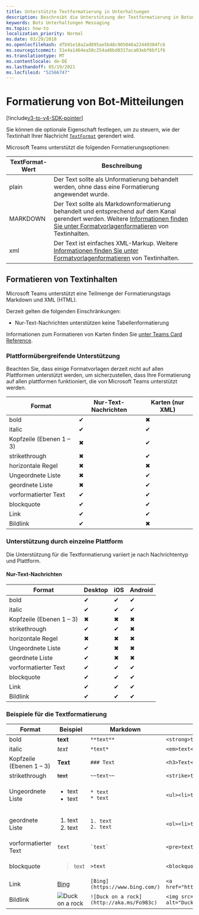```yaml
---
title: Unterstützte Textformatierung in Unterhaltungen
description: Beschreibt die Unterstützung der Textformatierung in Botunterhaltungen
keywords: Bots Unterhaltungen Messaging
ms.topic: how-to
localization_priority: Normal
ms.date: 03/29/2018
ms.openlocfilehash: dfb91e18a2ad895ae5b48c905046a22449304fc6
ms.sourcegitcommit: 51e4a1464ea58c254ad6bd0317aca03ebf6bf1f6
ms.translationtype: MT
ms.contentlocale: de-DE
ms.lasthandoff: 05/19/2021
ms.locfileid: "52566747"
---
```

# <a name="formatting-bot-messages"></a>Formatierung von Bot-Mitteilungen

[!include[v3-to-v4-SDK-pointer](~/includes/v3-to-v4-pointer-bots.md)]

Sie können die optionale Eigenschaft festlegen, um zu steuern, wie der Textinhalt Ihrer Nachricht [`TextFormat`](/bot-framework/dotnet/bot-builder-dotnet-create-messages#customizing-a-message) gerendert wird.

Microsoft Teams unterstützt die folgenden Formatierungsoptionen:

| TextFormat-Wert | Beschreibung |
| --- | --- |
| plain | Der Text sollte als Unformatierung behandelt werden, ohne dass eine Formatierung angewendet wurde. |
| MARKDOWN | Der Text sollte als Markdownformatierung behandelt und entsprechend auf dem Kanal gerendert werden. Weitere [Informationen finden Sie unter Formatvorlagenformatieren](#formatting-text-content) von Textinhalten. |
| xml | Der Text ist einfaches XML-Markup. Weitere [Informationen finden Sie unter Formatvorlagenformatieren](#formatting-text-content) von Textinhalten. |

## <a name="formatting-text-content"></a>Formatieren von Textinhalten

Microsoft Teams unterstützt eine Teilmenge der Formatierungstags Markdown und XML (HTML).

Derzeit gelten die folgenden Einschränkungen:

* Nur-Text-Nachrichten unterstützen keine Tabellenformatierung

Informationen zum Formatieren von Karten finden Sie [unter Teams Card Reference](~/task-modules-and-cards/cards/cards-reference.md).

### <a name="cross-platform-support"></a>Plattformübergreifende Unterstützung

Beachten Sie, dass einige Formatvorlagen derzeit nicht auf allen Plattformen unterstützt werden, um sicherzustellen, dass Ihre Formatierung auf allen plattformen funktioniert, die von Microsoft Teams unterstützt werden.

| Format                     | Nur-Text-Nachrichten | Karten (nur XML) |
|---------------------------|--------------------|------------------|
| bold                      | ✔                  | ✖                |
| italic                    | ✔                  | ✔                |
| Kopfzeile (Ebenen 1 &ndash; 3) | ✖                  | ✔                |
| strikethrough             | ✖                  | ✔                |
| horizontale Regel           | ✖                  | ✖                |
| Ungeordnete Liste            | ✖                  | ✔                |
| geordnete Liste              | ✖                  | ✔                |
| vorformatierter Text         | ✔                  | ✔                |
| blockquote                | ✔                  | ✔                |
| Link                 | ✔                  | ✔                |
| Bildlink                | ✔                  | ✖                |

### <a name="support-by-individual-platform"></a>Unterstützung durch einzelne Plattform

Die Unterstützung für die Textformatierung variiert je nach Nachrichtentyp und Plattform.

#### <a name="text-only-messages"></a>Nur-Text-Nachrichten

| Format                     | Desktop | iOS | Android |
|---------------------------|---------|-----|---------|
| bold                      | ✔       | ✔   | ✔       |
| italic                    | ✔       | ✔   | ✔       |
| Kopfzeile (Ebenen 1 &ndash; 3) | ✖       | ✖   | ✖       |
| strikethrough             | ✔       | ✔   | ✖       |
| horizontale Regel           | ✖       | ✖   | ✖       |
| Ungeordnete Liste            | ✔       | ✖   | ✖       |
| geordnete Liste              | ✔       | ✖   | ✖       |
| vorformatierter Text         | ✔       | ✔   | ✔       |
| blockquote                | ✔       | ✔   | ✔       |
| Link                 | ✔       | ✔   | ✔       |
| Bildlink                | ✔       | ✔   | ✔       |

### <a name="examples-of-text-formatting"></a>Beispiele für die Textformatierung

| Format | Beispiel | Markdown | XML (HTML) |
| --- | --- | --- | --- |
| bold | **text** | `**text**` | `<strong>text</strong>` |
| italic | *text* | `*text*` | `<em>text</em>` |
| Kopfzeile (Ebenen 1 &ndash; 3) | **Text** | `### Text` | `<h3>Text</h3>` |
| strikethrough | ~~text~~ | `~~text~~` | `<strike>text</strike>` |
| Ungeordnete Liste | <ul><li>text</li><li>text</li></ul> | `* text`<br>`* text` | `<ul><li>text</li><li>text</li></ul>` |
| geordnete Liste | <ol><li>text</li><li>text</li></ol> | `1. text`<br>`2. text` | `<ol><li>text</li><li>text</li></ol>` |
| vorformatierter Text | `text` | `` `text` `` | `<pre>text</pre>` |
| blockquote | <blockquote>text</blockquote> | `>text` | `<blockquote>text</blockquote>` |
| Link | [Bing](https://www.bing.com/) | `[Bing](https://www.bing.com/)` | `<a href="https://www.bing.com/">Bing</a>` |
| Bildlink | <img src="https://aka.ms/Fo983c" alt="Duck on a rock"></img> | `![Duck on a rock](http://aka.ms/Fo983c)` | `<img src="https://aka.ms/Fo983c" alt="Duck on a rock"></img>` |
